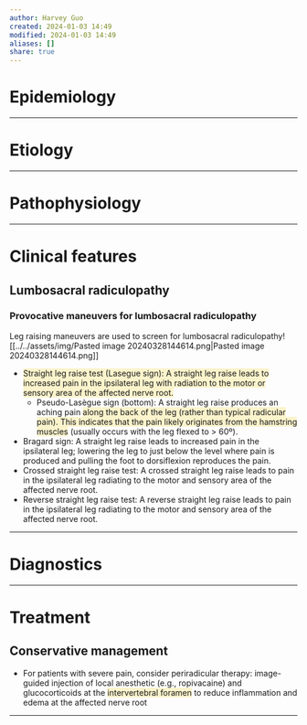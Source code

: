 ```yaml
---
author: Harvey Guo
created: 2024-01-03 14:49
modified: 2024-01-03 14:49
aliases: []
share: true
---
```

# Epidemiology


---
# Etiology


---
# Pathophysiology


---
# Clinical features
## Lumbosacral radiculopathy
### Provocative maneuvers for lumbosacral radiculopathy
Leg raising maneuvers are used to screen for lumbosacral radiculopathy![[../../assets/img/Pasted image 20240328144614.png|Pasted image 20240328144614.png]]
- <span style="background:rgba(240, 200, 0, 0.2)">Straight leg raise test (Lasegue sign): A straight leg raise leads to increased pain in the ipsilateral leg with radiation to the motor or sensory area of the affected nerve root. </span>
	- Pseudo-Lasègue sign (bottom): A straight leg raise produces an aching pain <span style="background:rgba(240, 200, 0, 0.2)">along the back of the leg (rather than typical radicular pain). This indicates that the pain likely originates from the hamstring muscles</span> (usually occurs with the leg flexed to > 60º).
- Bragard sign: A straight leg raise leads to increased pain in the ipsilateral leg; lowering the leg to just below the level where pain is produced and pulling the foot to dorsiflexion reproduces the pain.
- Crossed straight leg raise test: A crossed straight leg raise leads to pain in the ipsilateral leg radiating to the motor and sensory area of the affected nerve root. 
- Reverse straight leg raise test: A reverse straight leg raise leads to pain in the ipsilateral leg radiating to the motor and sensory area of the affected nerve root. 

---
# Diagnostics


---
# Treatment
## Conservative management
- For patients with severe pain, consider periradicular therapy: image-guided injection of local anesthetic (e.g., ropivacaine) and glucocorticoids at the <span style="background:rgba(240, 200, 0, 0.2)">intervertebral foramen</span> to reduce inflammation and edema at the affected nerve root

---
